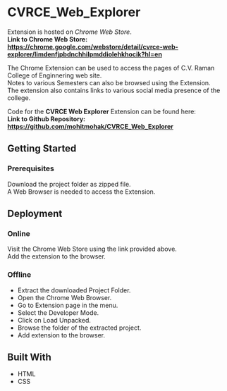 # CVRCE_Web_Explorer
Extension is hosted on *Chrome Web Store*.  
**Link to Chrome Web Store: https://chrome.google.com/webstore/detail/cvrce-web-explorer/limdenfjpbdnchhilpmddiolehkhocik?hl=en**  


The Chrome Extension can be used to access the pages of C.V. Raman College of Enginnering web site.  
Notes to various Semesters can also be browsed using the Extension.  
The extension also contains links to various social media presence of the college.  


Code for the **CVRCE Web Explorer** Extension can be found here:  
**Link to Github Repository: https://github.com/mohitmohak/CVRCE_Web_Explorer**  
## Getting Started
### Prerequisites
Download the project folder as zipped file.  
A Web Browser is needed to access the Extension.  
## Deployment
### Online
Visit the Chrome Web Store using the link provided above.  
Add the extension to the browser.  
### Offline
* Extract the downloaded Project Folder.
* Open the Chrome Web Browser.
* Go to Extension page in the menu.
* Select the Developer Mode.
* Click on Load Unpacked.
* Browse the folder of the extracted project.
* Add extension to the browser.
## Built With
* HTML
* CSS
